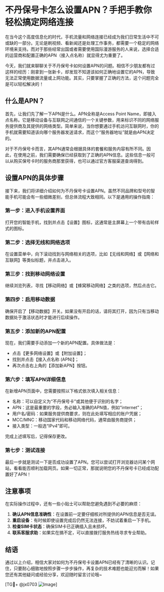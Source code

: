 # 不丹保号卡怎么设置APN？手把手教你轻松搞定网络连接

在当今这个高度信息化的时代，手机流量和网络连接已经成为我们日常生活中不可或缺的一部分。无论是刷视频、看新闻还是处理工作事务，都需要一个稳定的网络环境来支持。而对于那些经常出国或者需要使用国际漫游服务的人来说，选择合适的运营商和配置正确的APN（接入点名称）就显得尤为重要了。

今天，我们就来聊聊关于不丹保号卡如何设置APN的问题。相信不少朋友都有过这样的经历：刚拿到一张新卡，却发现不知道该如何正确地设置它的APN，导致无法正常使用数据流量或上网功能。其实，只要掌握了正确的方法，这个问题完全是可以轻松解决的！

## 什么是APN？

首先，让我们先了解一下APN是什么。APN全称是Access Point Name，即接入点名称。它是移动设备与互联网之间通信的一个关键参数，用来标识不同的网络服务提供商及其提供的网络类型。简单来说，当你想要通过手机访问互联网时，你的手机就需要知道该向哪个服务器发送请求，而这个“服务器地址”就是由APN决定的。

对于不丹保号卡而言，其APN通常会根据具体的套餐和服务内容有所不同。因此，在使用之前，我们需要确保已经获取到了正确的APN信息。这些信息一般可以从购买保号卡时的服务商那里获得，也可以通过官方客服渠道查询得到。

## 设置APN的具体步骤

接下来，我们将详细介绍如何为不丹保号卡设置APN。虽然不同品牌和型号的智能手机可能会有一些细微差别，但总体流程大致相同。以下是通用的操作指南：

### 第一步：进入手机设置界面
打开您的智能手机，找到并点击【设置】图标，这通常是主屏幕上一个带有齿轮样式的图标。

### 第二步：选择无线和网络选项
在设置菜单中，向下滚动找到与网络相关的选项，比如【无线和网络】或【网络和互联网】等类似标题，并点击进入。

### 第三步：找到移动网络设置
继续浏览列表，寻找【移动网络】或【蜂窝移动网络】之类的选项，然后点击它。

### 第四步：启用移动数据
确保开启了【移动数据】开关。如果没有开启的话，请将其打开，因为只有当移动数据处于激活状态时才能进行后续操作。

### 第五步：添加新的APN配置
现在，我们需要手动添加一个新的APN配置。具体做法是：
- 点击【更多网络设置】或【附加设置】；
- 找到并点击【接入点名称 (APN)】；
- 再次点击右上角的【添加新APN】按钮。

### 第六步：填写APN详细信息
在新增APN页面中，您需要按照以下格式依次填入相关信息：
- 名称：可以自定义为“不丹保号卡”或其他便于识别的名字；
- APN：这是最重要的字段，务必输入准确的APN值，例如“internet”；
- 用户名/密码：如果服务提供商要求，则在此处填写相应的账户凭据；
- MCC/MNC：移动国家代码和移动网络代码，通常由服务商提供；
- 接入类型：一般选“IPv4”即可。

完成上述填写后，记得保存更改。

### 第七步：测试连接
最后一步就是测试一下是否成功设置了APN。您可以尝试打开浏览器访问某个网站，看看能否顺利加载网页。如果一切正常，那就说明您的不丹保号卡已经成功配置好了APN！

## 注意事项

在实际操作过程中，还有一些小贴士可以帮助您避免遇到不必要的麻烦：
1. **确认APN信息准确性**：在设置前一定要仔细核对所提供的APN信息是否无误。
2. **重启设备**：有时候即使设置完成后仍然无法连接，不妨试着重启一下手机。
3. **检查SIM卡状态**：确保SIM卡已正确插入且未损坏。
4. **联系客服求助**：如果实在搞不定，可以直接拨打服务热线寻求专业帮助。

## 结语

通过以上介绍，相信大家对如何为不丹保号卡设置APN已经有了清晰的认识。记住，只要耐心细致地按照步骤一步步操作，再复杂的技术难题也能迎刃而解！如果您还有其他疑问或经验分享，欢迎随时留言讨论哦~

[TG💪+ @jx0703 ![Image](https://github.com/user-attachments/assets/dbca1d08-cadb-493c-b0ec-ad6f7a83f270)]